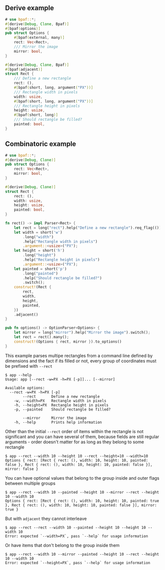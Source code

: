 ## Derive example

````rust
# use bpaf::*;
#[derive(Debug, Clone, Bpaf)]
#[bpaf(options)]
pub struct Options {
    #[bpaf(external, many)]
    rect: Vec<Rect>,
    /// Mirror the image
    mirror: bool,
}

#[derive(Debug, Clone, Bpaf)]
#[bpaf(adjacent)]
struct Rect {
    /// Define a new rectangle
    rect: (),
    #[bpaf(short, long, argument("PX"))]
    /// Rectangle width in pixels
    width: usize,
    #[bpaf(short, long, argument("PX"))]
    /// Rectangle height in pixels
    height: usize,
    #[bpaf(short, long)]
    /// Should rectangle be filled?
    painted: bool,
}
````

## Combinatoric example

````rust
# use bpaf::*;
#[derive(Debug, Clone)]
pub struct Options {
    rect: Vec<Rect>,
    mirror: bool,
}

#[derive(Debug, Clone)]
struct Rect {
    rect: (),
    width: usize,
    height: usize,
    painted: bool,
}

fn rect() -> impl Parser<Rect> {
    let rect = long("rect").help("Define a new rectangle").req_flag(());
    let width = short('w')
        .long("width")
        .help("Rectangle width in pixels")
        .argument::<usize>("PX");
    let height = short('h')
        .long("height")
        .help("Rectangle height in pixels")
        .argument::<usize>("PX");
    let painted = short('p')
        .long("painted")
        .help("Should rectangle be filled?")
        .switch();
    construct!(Rect {
        rect,
        width,
        height,
        painted,
    })
    .adjacent()
}

pub fn options() -> OptionParser<Options> {
    let mirror = long("mirror").help("Mirror the image").switch();
    let rect = rect().many();
    construct!(Options { rect, mirror }).to_options()
}
````

This example parses multipe rectangles from a command line defined by dimensions and the fact
if its filled or not, every group of coordinates must be prefixed with `--rect`



```text
$ app --help
Usage: app [--rect -w=PX -h=PX [-p]]... [--mirror]

Available options:
  --rect -w=PX -h=PX [-p]
        --rect       Define a new rectangle
    -w, --width=PX   Rectangle width in pixels
    -h, --height=PX  Rectangle height in pixels
    -p, --painted    Should rectangle be filled?

        --mirror     Mirror the image
    -h, --help       Prints help information
```


Other than the initial `--rect` order of items within the rectangle is not significant and you
can have several of them, because fields are still regular arguments - order doesn't matter for
as long as they belong to some rectangle



```text
$ app --rect --width 10 --height 10 --rect --height=10 --width=10
Options { rect: [Rect { rect: (), width: 10, height: 10, painted: false }, Rect { rect: (), width: 10, height: 10, painted: false }], mirror: false }
```


You can have optional values that belong to the group inside and outer flags between multiple
groups



```text
$ app --rect --width 10 --painted --height 10 --mirror --rect --height 10 --width 10
Options { rect: [Rect { rect: (), width: 10, height: 10, painted: true }, Rect { rect: (), width: 10, height: 10, painted: false }], mirror: true }
```


But with `adjacent` they cannot interleave



```text
$ app --rect --rect --width 10 --painted --height 10 --height 10 --width 10
Error: expected `--width=PX`, pass `--help` for usage information
```


Or have items that don't belong to the group inside them



```text
$ app --rect --width 10 --mirror --painted --height 10 --rect --height 10 --width 10
Error: expected `--height=PX`, pass `--help` for usage information
```

